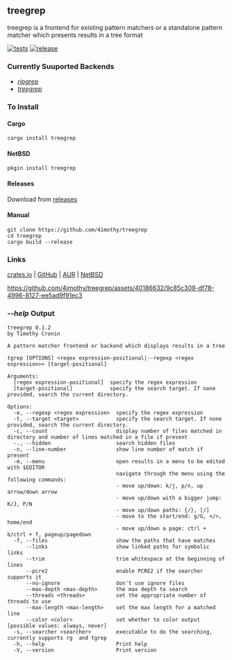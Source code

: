 ## treegrep

treegrep is a frontend for existing pattern matchers or a standalone pattern matcher which presents results in a tree format

[![tests](https://github.com/4imothy/treegrep/actions/workflows/ci.yml/badge.svg)](https://github.com/4imothy/treegrep/actions)
[![release](https://github.com/4imothy/treegrep/actions/workflows/cr.yml/badge.svg)](https://github.com/4imothy/treegrep/actions)

### Currently Suuported Backends
- *[ripgrep](https://github.com/BurntSushi/ripgrep)*
- *[treegrep](https://github.com/4imothy/treegrep)*

### To Install

#### Cargo
```
cargo install treegrep
```

#### NetBSD
```
pkgin install treegrep
```

#### Releases
Download from [releases](https://github.com/4imothy/treegrep/releases/)

#### Manual
```
git clone https://github.com/4imothy/treegrep
cd treegrep
cargo build --release
```

### Links
[crates.io](https://crates.io/crates/treegrep) | [GitHub](https://github.com/4imothy/treegrep) | [AUR](https://aur.archlinux.org/packages/treegrep-bin) | [NetBSD](https://mail-index.netbsd.org/pkgsrc-changes/2024/01/11/msg290674.html)


https://github.com/4imothy/treegrep/assets/40186632/9c85c309-df78-4996-8127-ee5ad9f91ec3


### *--help* Output
```
treegrep 0.1.2
by Timothy Cronin

A pattern matcher frontend or backend which displays results in a tree

tgrep [OPTIONS] <regex expression-positional|--regexp <regex expression>> [target-positional]

Arguments:
  [regex expression-positional]  specify the regex expression
  [target-positional]            specify the search target. If none provided, search the current directory.

Options:
  -e, --regexp <regex expression>  specify the regex expression
  -t, --target <target>            specify the search target. If none provided, search the current directory.
  -c, --count                      display number of files matched in directory and number of lines matched in a file if present
  -., --hidden                     search hidden files
  -n, --line-number                show line number of match if present
  -m, --menu                       open results in a menu to be edited with $EDITOR
                                   navigate through the menu using the following commands:
                                   - move up/down: k/j, p/n, up arrow/down arrow
                                   - move up/down with a bigger jump: K/J, P/N
                                   - move up/down paths: {/}, [/]
                                   - move to the start/end: g/G, </>, home/end
                                   - move up/down a page: ctrl + b/ctrl + f, pageup/pagedown
  -f, --files                      show the paths that have matches
      --links                      show linked paths for symbolic links
      --trim                       trim whitespace at the beginning of lines
      --pcre2                      enable PCRE2 if the searcher supports it
      --no-ignore                  don't use ignore files
      --max-depth <max-depth>      the max depth to search
      --threads <threads>          set the appropriate number of threads to use
      --max-length <max-length>    set the max length for a matched line
      --color <color>              set whether to color output [possible values: always, never]
  -s, --searcher <searcher>        executable to do the searching, currently supports rg  and tgrep
  -h, --help                       Print help
  -V, --version                    Print version
```
